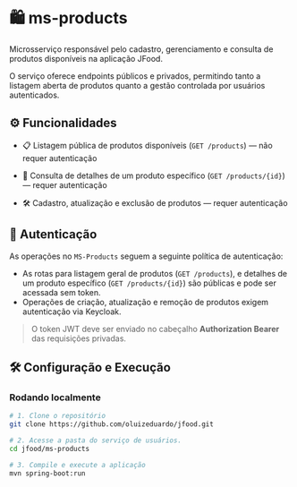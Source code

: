 # 🛍️ ms-products

Microsserviço responsável pelo cadastro, gerenciamento e consulta de produtos disponíveis na aplicação JFood.

O serviço oferece endpoints públicos e privados, permitindo tanto a listagem aberta de produtos quanto a gestão controlada por usuários autenticados.

## ⚙️ Funcionalidades

- 📋 Listagem pública de produtos disponíveis (`GET /products`) — não requer autenticação

- 🔎 Consulta de detalhes de um produto específico (`GET /products/{id}`) — requer autenticação

- 🛠️ Cadastro, atualização e exclusão de produtos — requer autenticação

## 🔐 Autenticação

As operações no `MS-Products` seguem a seguinte política de autenticação:
- As rotas para listagem geral de produtos (`GET /products`), e detalhes de um produto específico (`GET /products/{id}`) são públicas e pode ser acessada sem token.
- Operações de criação, atualização e remoção de produtos exigem autenticação via Keycloak.
> O token JWT deve ser enviado no cabeçalho **Authorization Bearer** das requisições privadas.

## 🛠️ Configuração e Execução

### Rodando localmente

```bash
# 1. Clone o repositório
git clone https://github.com/oluizeduardo/jfood.git

# 2. Acesse a pasta do serviço de usuários.
cd jfood/ms-products

# 3. Compile e execute a aplicação
mvn spring-boot:run
```



